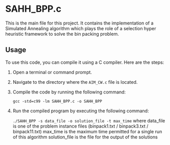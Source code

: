 # SAHH_BPP.c

This is the main file for this project. It contains the implementation of a Simulated Annealing algorithm which plays the role of a selection hyper heuristic framework to solve the bin packing problem.

## Usage

To use this code, you can compile it using a C compiler. Here are the steps:

1. Open a terminal or command prompt.
2. Navigate to the directory where the `AIM_CW.c` file is located.
3. Compile the code by running the following command:
   
      ```gcc -std=c99 -lm SAHH_BPP.c -o SAHH_BPP```
5. Run the compiled program by executing the following command:
   
      ```./SAHH_BPP -s data_file -o solution_file -t max_time```
   where
   data_file is one of the problem instance files (binpack1.txt / binpack3.txt / binpack11.txt)
   max_time is the maximum time permitted for a single run of this algorithm
   solution_file is the file for the output of the solutions
